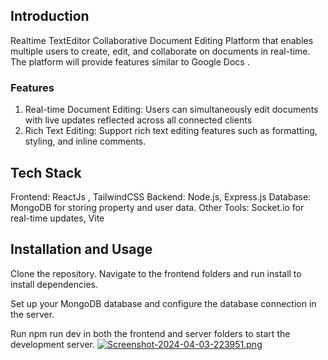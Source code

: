 

## Introduction
Realtime TextEditor Collaborative Document Editing Platform that enables multiple users to create, edit, and collaborate on documents in real-time. 
The platform will provide features similar to Google Docs .

###  Features
1. Real-time Document Editing: Users can simultaneously edit documents with live 
updates reflected across all connected clients
2. Rich Text Editing: Support rich text editing features such as formatting, styling, and 
inline comments.

##  Tech Stack
Frontend: ReactJs ,  TailwindCSS
Backend: Node.js, Express.js
Database: MongoDB for storing property and user data.
Other Tools: Socket.io for real-time updates, Vite 

##  Installation and Usage
Clone the repository.
Navigate to the frontend folders and run install to install dependencies.

Set up your MongoDB database and configure the database connection in the server.

Run npm run dev in both the frontend and server folders to start the development server.
[![Screenshot-2024-04-03-223951.png](https://i.postimg.cc/JnXBfcmz/Screenshot-2024-04-03-223951.png)](https://postimg.cc/S2ys89JB)
